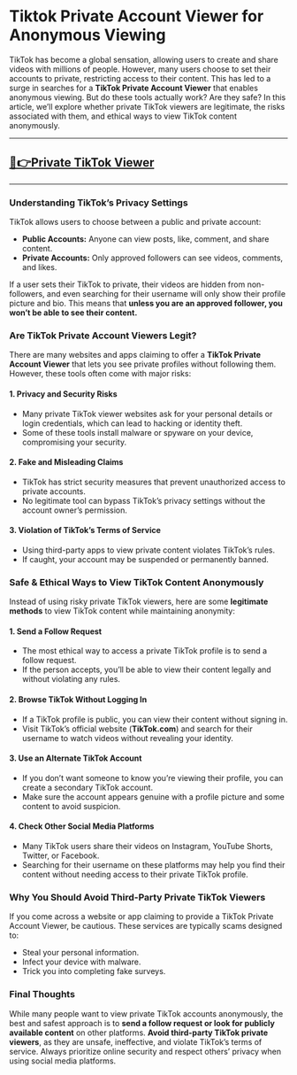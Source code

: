 # **Tiktok Private Account Viewer for Anonymous Viewing**

TikTok has become a global sensation, allowing users to create and share videos with millions of people. However, many users choose to set their accounts to private, restricting access to their content. This has led to a surge in searches for a **TikTok Private Account Viewer** that enables anonymous viewing. But do these tools actually work? Are they safe? In this article, we’ll explore whether private TikTok viewers are legitimate, the risks associated with them, and ethical ways to view TikTok content anonymously.

---
## [💚👉Private TikTok Viewer](https://t.co/7bGxulLzu9)
---

### **Understanding TikTok’s Privacy Settings**

TikTok allows users to choose between a public and private account:
- **Public Accounts:** Anyone can view posts, like, comment, and share content.
- **Private Accounts:** Only approved followers can see videos, comments, and likes.

If a user sets their TikTok to private, their videos are hidden from non-followers, and even searching for their username will only show their profile picture and bio. This means that **unless you are an approved follower, you won’t be able to see their content.**

### **Are TikTok Private Account Viewers Legit?**

There are many websites and apps claiming to offer a **TikTok Private Account Viewer** that lets you see private profiles without following them. However, these tools often come with major risks:

#### **1. Privacy and Security Risks**
- Many private TikTok viewer websites ask for your personal details or login credentials, which can lead to hacking or identity theft.
- Some of these tools install malware or spyware on your device, compromising your security.

#### **2. Fake and Misleading Claims**
- TikTok has strict security measures that prevent unauthorized access to private accounts.
- No legitimate tool can bypass TikTok’s privacy settings without the account owner’s permission.

#### **3. Violation of TikTok’s Terms of Service**
- Using third-party apps to view private content violates TikTok’s rules.
- If caught, your account may be suspended or permanently banned.

### **Safe & Ethical Ways to View TikTok Content Anonymously**

Instead of using risky private TikTok viewers, here are some **legitimate methods** to view TikTok content while maintaining anonymity:

#### **1. Send a Follow Request**
- The most ethical way to access a private TikTok profile is to send a follow request.
- If the person accepts, you’ll be able to view their content legally and without violating any rules.

#### **2. Browse TikTok Without Logging In**
- If a TikTok profile is public, you can view their content without signing in.
- Visit TikTok’s official website (**TikTok.com**) and search for their username to watch videos without revealing your identity.

#### **3. Use an Alternate TikTok Account**
- If you don’t want someone to know you’re viewing their profile, you can create a secondary TikTok account.
- Make sure the account appears genuine with a profile picture and some content to avoid suspicion.

#### **4. Check Other Social Media Platforms**
- Many TikTok users share their videos on Instagram, YouTube Shorts, Twitter, or Facebook.
- Searching for their username on these platforms may help you find their content without needing access to their private TikTok profile.

### **Why You Should Avoid Third-Party Private TikTok Viewers**

If you come across a website or app claiming to provide a TikTok Private Account Viewer, be cautious. These services are typically scams designed to:
- Steal your personal information.
- Infect your device with malware.
- Trick you into completing fake surveys.

### **Final Thoughts**

While many people want to view private TikTok accounts anonymously, the best and safest approach is to **send a follow request or look for publicly available content** on other platforms. **Avoid third-party TikTok private viewers**, as they are unsafe, ineffective, and violate TikTok’s terms of service. Always prioritize online security and respect others’ privacy when using social media platforms.

